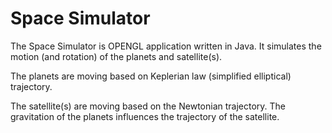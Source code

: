Space Simulator
===============

The Space Simulator is OPENGL application written in Java. It simulates the motion (and rotation) of the planets
and satellite(s).

The planets are moving based on Keplerian law (simplified elliptical) trajectory.

The satellite(s) are moving based on the Newtonian trajectory. The gravitation of the planets
influences the trajectory of the satellite.
